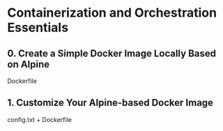 # Containerization and Orchestration Essentials

## 0. Create a Simple Docker Image Locally Based on Alpine

Dockerfile

## 1. Customize Your Alpine-based Docker Image

config.txt + Dockerfile



